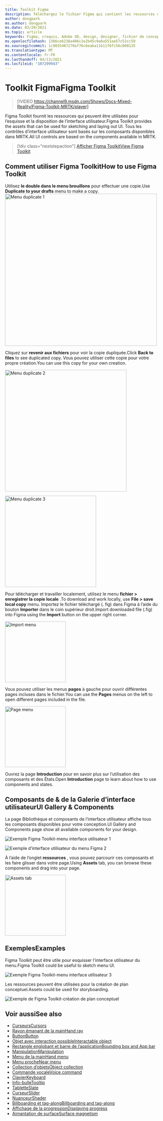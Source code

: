 ```yaml
---
title: Toolkit Figma
description: Téléchargez le fichier Figma qui contient les ressources des blocs de construction d’interface utilisateur courants.
author: dongpark
ms.author: dongpark
ms.date: 03/29/2021
ms.topic: article
keywords: Figma, croquis, Adobe XD, design, designer, fichier de conception, conception d’expérience utilisateur, HoloLens, MRTK, boîte à outils de réalité mixte
ms.openlocfilehash: 1386ce6238a406c2e2b45c9a6a551ae57c52cc59
ms.sourcegitcommit: 1c9035487270af76c6eaba11b11f6fc56c008135
ms.translationtype: MT
ms.contentlocale: fr-FR
ms.lasthandoff: 04/13/2021
ms.locfileid: "107299943"
---
```

# <a name="figma-toolkit"></a><span data-ttu-id="64070-104">Toolkit Figma</span><span class="sxs-lookup"><span data-stu-id="64070-104">Figma Toolkit</span></span>

> [!VIDEO https://channel9.msdn.com/Shows/Docs-Mixed-Reality/Figma-Toolkit-MRTK/player]

<span data-ttu-id="64070-105">Figma Toolkit fournit les ressources qui peuvent être utilisées pour l’esquisse et la disposition de l’interface utilisateur.</span><span class="sxs-lookup"><span data-stu-id="64070-105">Figma Toolkit provides the assets that can be used for sketching and laying out UI.</span></span> <span data-ttu-id="64070-106">Tous les contrôles d’interface utilisateur sont basés sur les composants disponibles dans MRTK.</span><span class="sxs-lookup"><span data-stu-id="64070-106">All UI controls are based on the components available in MRTK.</span></span> 

> [!div class="nextstepaction"]
> [<span data-ttu-id="64070-107">Afficher Figma Toolkit</span><span class="sxs-lookup"><span data-stu-id="64070-107">View Figma Toolkit</span></span>](https://www.figma.com/file/ltLag9SxjUIyLQFsp7NNE7/Mixed-Reality-Toolkit-for-Figma?node-id=116%3A4)

## <a name="how-to-use-figma-toolkit"></a><span data-ttu-id="64070-108">Comment utiliser Figma Toolkit</span><span class="sxs-lookup"><span data-stu-id="64070-108">How to use Figma Toolkit</span></span>
<span data-ttu-id="64070-109">Utilisez **le double dans le menu brouillons** pour effectuer une copie.</span><span class="sxs-lookup"><span data-stu-id="64070-109">Use **Duplicate to your drafts** menu to make a copy.</span></span>
<img src="images/UX_Figma_Use1.png" width="500px" alt="Menu duplicate 1"><br>

<span data-ttu-id="64070-110">Cliquez sur **revenir aux fichiers** pour voir la copie dupliquée.</span><span class="sxs-lookup"><span data-stu-id="64070-110">Click **Back to files** to see duplicated copy.</span></span> <span data-ttu-id="64070-111">Vous pouvez utiliser cette copie pour votre propre création.</span><span class="sxs-lookup"><span data-stu-id="64070-111">You can use this copy for your own creation.</span></span>

<img src="images/UX_Figma_Use2.png" width="400px" alt="Menu duplicate 2"><br>

<img src="images/UX_Figma_Use3.png" width="300px" alt="Menu duplicate 3"><br>

<span data-ttu-id="64070-112">Pour télécharger et travailler localement, utilisez le menu **fichier > enregistrer la copie locale** .</span><span class="sxs-lookup"><span data-stu-id="64070-112">To download and work locally, use **File > save local copy** menu.</span></span> <span data-ttu-id="64070-113">Importez le fichier téléchargé (. fig) dans Figma à l’aide du bouton **Importer** dans le coin supérieur droit.</span><span class="sxs-lookup"><span data-stu-id="64070-113">Import downloaded file (.fig) into Figma using the **Import** button on the upper right corner.</span></span>

<img src="images/UX_FigmaToolkit_Import.png" width="200px" alt="Import menu"><br>

<span data-ttu-id="64070-114">Vous pouvez utiliser les menus **pages** à gauche pour ouvrir différentes pages incluses dans le fichier.</span><span class="sxs-lookup"><span data-stu-id="64070-114">You can use the **Pages** menus on the left to open different pages included in the file.</span></span>

<img src="images/UX_FigmaToolkit_PageMenu.png" width="200px" alt="Page menu"><br>

<span data-ttu-id="64070-115">Ouvrez la page **Introduction** pour en savoir plus sur l’utilisation des composants et des États.</span><span class="sxs-lookup"><span data-stu-id="64070-115">Open **Introduction** page to learn about how to use components and states.</span></span>

## <a name="ui-gallery--components"></a><span data-ttu-id="64070-116">Composants de & de la Galerie d’interface utilisateur</span><span class="sxs-lookup"><span data-stu-id="64070-116">UI Gallery & Components</span></span>
<span data-ttu-id="64070-117">La page Bibliothèque et composants de l’interface utilisateur affiche tous les composants disponibles pour votre conception.</span><span class="sxs-lookup"><span data-stu-id="64070-117">UI Gallery and Components page show all available components for your design.</span></span>

![Exemple Figma Toolkit-menu interface utilisateur 1](images/UX_FigmaToolkit_Components_Menu1.png)<br>

![Exemple d’interface utilisateur du menu Figma 2](images/UX_FigmaToolkit_Components_Menu2.png)<br>

<span data-ttu-id="64070-120">À l’aide de l’onglet **ressources** , vous pouvez parcourir ces composants et les faire glisser dans votre page.</span><span class="sxs-lookup"><span data-stu-id="64070-120">Using **Assets** tab, you can browse these components and drag into your page.</span></span>

<img src="images/UX_FigmaToolkit_Components_Menu3.png" width="200px" alt="Assets tab"><br>


## <a name="examples"></a><span data-ttu-id="64070-121">Exemples</span><span class="sxs-lookup"><span data-stu-id="64070-121">Examples</span></span>

<span data-ttu-id="64070-122">Figma Toolkit peut être utile pour esquisser l’interface utilisateur du menu.</span><span class="sxs-lookup"><span data-stu-id="64070-122">Figma Toolkit could be useful to sketch menu UI.</span></span> 

![Exemple Figma Toolkit-menu interface utilisateur 3](images/UX_FigmaToolkit_Examples_Menu.png)<br>


<span data-ttu-id="64070-124">Les ressources peuvent être utilisées pour la création de plan conceptuel.</span><span class="sxs-lookup"><span data-stu-id="64070-124">Assets could be used for storyboarding.</span></span>

![Exemple de Figma Toolkit-création de plan conceptuel](images/UX_FigmaToolkit_Examples_Storyboarding.png)<br>


## <a name="see-also"></a><span data-ttu-id="64070-126">Voir aussi</span><span class="sxs-lookup"><span data-stu-id="64070-126">See also</span></span>

* [<span data-ttu-id="64070-127">Curseurs</span><span class="sxs-lookup"><span data-stu-id="64070-127">Cursors</span></span>](cursors.md)
* [<span data-ttu-id="64070-128">Rayon émanant de la main</span><span class="sxs-lookup"><span data-stu-id="64070-128">Hand ray</span></span>](point-and-commit.md)
* [<span data-ttu-id="64070-129">Button</span><span class="sxs-lookup"><span data-stu-id="64070-129">Button</span></span>](button.md)
* [<span data-ttu-id="64070-130">Objet avec interaction possible</span><span class="sxs-lookup"><span data-stu-id="64070-130">Interactable object</span></span>](interactable-object.md)
* [<span data-ttu-id="64070-131">Rectangle englobant et barre de l’application</span><span class="sxs-lookup"><span data-stu-id="64070-131">Bounding box and App bar</span></span>](app-bar-and-bounding-box.md)
* [<span data-ttu-id="64070-132">Manipulation</span><span class="sxs-lookup"><span data-stu-id="64070-132">Manipulation</span></span>](direct-manipulation.md)
* [<span data-ttu-id="64070-133">Menu de la main</span><span class="sxs-lookup"><span data-stu-id="64070-133">Hand menu</span></span>](hand-menu.md)
* [<span data-ttu-id="64070-134">Menu proche</span><span class="sxs-lookup"><span data-stu-id="64070-134">Near menu</span></span>](near-menu.md)
* [<span data-ttu-id="64070-135">Collection d’objets</span><span class="sxs-lookup"><span data-stu-id="64070-135">Object collection</span></span>](object-collection.md)
* [<span data-ttu-id="64070-136">Commande vocale</span><span class="sxs-lookup"><span data-stu-id="64070-136">Voice command</span></span>](voice-input.md)
* [<span data-ttu-id="64070-137">Clavier</span><span class="sxs-lookup"><span data-stu-id="64070-137">Keyboard</span></span>](keyboard.md)
* [<span data-ttu-id="64070-138">Info-bulle</span><span class="sxs-lookup"><span data-stu-id="64070-138">Tooltip</span></span>](tooltip.md)
* [<span data-ttu-id="64070-139">Tablette</span><span class="sxs-lookup"><span data-stu-id="64070-139">Slate</span></span>](slate.md)
* [<span data-ttu-id="64070-140">Curseur</span><span class="sxs-lookup"><span data-stu-id="64070-140">Slider</span></span>](slider.md)
* [<span data-ttu-id="64070-141">Nuanceur</span><span class="sxs-lookup"><span data-stu-id="64070-141">Shader</span></span>](shader.md)
* [<span data-ttu-id="64070-142">Billboarding et tag-along</span><span class="sxs-lookup"><span data-stu-id="64070-142">Billboarding and tag-along</span></span>](billboarding-and-tag-along.md)
* [<span data-ttu-id="64070-143">Affichage de la progression</span><span class="sxs-lookup"><span data-stu-id="64070-143">Displaying progress</span></span>](progress.md)
* [<span data-ttu-id="64070-144">Aimantation de surface</span><span class="sxs-lookup"><span data-stu-id="64070-144">Surface magnetism</span></span>](surface-magnetism.md)
